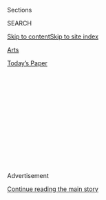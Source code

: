 <div id="app">

<div>

<div>

<div>

<div class="NYTAppHideMasthead css-1q2w90k e1suatyy0">

<div class="section css-ui9rw0 e1suatyy2">

<div class="css-eph4ug er09x8g0">

<div class="css-6n7j50">

</div>

<span class="css-1dv1kvn">Sections</span>

<div class="css-10488qs">

<span class="css-1dv1kvn">SEARCH</span>

</div>

[Skip to content](#site-content)[Skip to site
index](#site-index)

</div>

<div id="masthead-section-label" class="css-1wr3we4 eaxe0e00">

[Arts](https://www.nytimes3xbfgragh.onion/section/arts)

</div>

<div class="css-10698na e1huz5gh0">

</div>

</div>

<div id="masthead-bar-one" class="section hasLinks css-15hmgas e1csuq9d3">

<div class="css-uqyvli e1csuq9d0">

</div>

<div class="css-1uqjmks e1csuq9d1">

</div>

<div class="css-9e9ivx">

[](https://myaccount.nytimes3xbfgragh.onion/auth/login?response_type=cookie&client_id=vi)

</div>

<div class="css-1bvtpon e1csuq9d2">

[Today’s
Paper](https://www.nytimes3xbfgragh.onion/section/todayspaper)

</div>

</div>

</div>

</div>

<div data-aria-hidden="false">

<div id="site-content" data-role="main">

<div>

<div class="css-1aor85t" style="opacity:0.000000001;z-index:-1;visibility:hidden">

<div class="css-1hqnpie">

<div class="css-epjblv">

<span class="css-17xtcya">[Arts](/section/arts)</span><span class="css-x15j1o">|</span><span class="css-fwqvlz">STAGE:
'COLORED MUSEUM,' SATIRE BY GEORGE C.
WOLFE</span>

</div>

<div class="css-k008qs">

<div class="css-1iwv8en">

<span class="css-18z7m18"></span>

<div>

</div>

</div>

<span class="css-1n6z4y">https://nyti.ms/29w9hLr</span>

<div class="css-1705lsu">

<div class="css-4xjgmj">

<div class="css-4skfbu" data-role="toolbar" data-aria-label="Social Media Share buttons, Save button, and Comments Panel with current comment count" data-testid="share-tools">

  - 
  - 
  - 
  - 
    
    <div class="css-6n7j50">
    
    </div>

  - 

</div>

</div>

</div>

</div>

</div>

</div>

<div class="css-13pd83m">

</div>

<div id="top-wrapper" class="css-1sy8kpn">

<div id="top-slug" class="css-l9onyx">

Advertisement

</div>

[Continue reading the main
story](#after-top)

<div class="ad top-wrapper" style="text-align:center;height:100%;display:block;min-height:250px">

<div id="top" class="place-ad" data-position="top" data-size-key="top">

</div>

</div>

<div id="after-top">

</div>

</div>

<div id="sponsor-wrapper" class="css-1hyfx7x">

<div id="sponsor-slug" class="css-19vbshk">

Supported by

</div>

[Continue reading the main
story](#after-sponsor)

<div id="sponsor" class="ad sponsor-wrapper" style="text-align:center;height:100%;display:block">

</div>

<div id="after-sponsor">

</div>

</div>

<div class="css-1vkm6nb ehdk2mb0">

# STAGE: 'COLORED MUSEUM,' SATIRE BY GEORGE C. WOLFE

</div>

<div class="css-xt80pu e12qa4dv0">

<div class="css-18e8msd">

<div class="css-vp77d3 epjyd6m0">

<div class="css-1baulvz">

By [<span class="css-1baulvz last-byline" itemprop="name">Frank
Rich</span>](https://www.nytimes3xbfgragh.onion/by/frank-rich)

</div>

</div>

  - Nov. 3,
    1986

  - 
    
    <div class="css-4xjgmj">
    
    <div class="css-d8bdto" data-role="toolbar" data-aria-label="Social Media Share buttons, Save button, and Comments Panel with current comment count" data-testid="share-tools">
    
      - 
      - 
      - 
      - 
        
        <div class="css-6n7j50">
        
        </div>
    
      - 
    
    </div>
    
    </div>

</div>

</div>

<div class="section meteredContent css-1r7ky0e" name="articleBody" itemprop="articleBody">

<div class="css-j3uhc5">

<div class="css-1ve50l5">

<div class="css-1si6tjw">

<div class="css-p5jc4e">

![<span class="css-cnj6d5 e1z0qqy90" itemprop="copyrightHolder"><span class="css-1ly73wi e1tej78p0">Credit...</span><span><span>The
New York Times
Archives</span></span></span>](https://s1.graylady3jvrrxbe.onion/timesmachine/pages/1/1986/11/03/815086_360W.png?quality=75&auto=webp&disable=upscale)

</div>

<div class="css-1s1pakw">

<div class="css-udpjq9">

See the article in its original context from  
November 3, 1986, <span>Section C,</span> Page
17<span class="css-iry6ay"></span>[Buy
Reprints](https://store.nytimes3xbfgragh.onion/collections/new-york-times-page-reprints?utm_source=nytimes&utm_medium=article-page&utm_campaign=reprints)

</div>

<div class="css-1nq039c">

[View on
timesmachine](http://timesmachine.nytimes3xbfgragh.onion/timesmachine/1986/11/03/815086.html)

</div>

<div class="css-1gus26i">

TimesMachine is an exclusive benefit for home delivery and digital
subscribers.

</div>

</div>

</div>

<div class="css-1mweozg">

<div class="css-14uxcda">

About the Archive

</div>

<div class="css-6hi8ev">

This is a digitized version of an article from The Times’s print
archive, before the start of online publication in 1996. To preserve
these articles as they originally appeared, The Times does not alter,
edit or update them.

</div>

<div class="css-6hi8ev">

Occasionally the digitization process introduces transcription errors or
other problems; we are continuing to work to improve these archived
versions.

</div>

</div>

</div>

</div>

<div class="css-1fanzo5 StoryBodyCompanionColumn">

<div class="css-53u6y8">

THERE comes a time when a satirical writer, if he's really out for
blood, must stop clowning around and move in for the kill. That
unmistakable moment of truth arrives about halfway through ''The Colored
Museum,'' the wild new evening of black black humor at the Public
Theater. In a sketch titled ''The Last Mama-on-the-Couch Play,'' the
author, George C. Wolfe, says the unthinkable, says it with
uncompromising wit and leaves the audience, as well as a sacred target,
in ruins. The devastated audience, one should note, includes both blacks
and whites. Mr. Wolfe is the kind of satirist, almost unheard of in
today's timid theater, who takes no prisoners.

The target in this particular sketch, the longest of the 90-minute
entertainment's 11 playlets, is nothing less than ''A Raisin in the
Sun,'' Lorraine Hansberry's breakthrough play of 1959 and a model for
much black American drama that came later. Mr. Wolfe's new version of it
is introduced by an elegant ''Masterpiece Theater''-type announcer
(Tommy Hollis) in black tie, who promises us ''a searing, domestic drama
that tears at the very fabric of racist America.'' The principal
inhabitants of the tenement setting are a ''well-worn mama'' (Vickilyn
Reynolds), forever sitting with her Bible on her ''well-worn couch,''
and her son Walter-Lee-Beau-Willy (Reggie Montgomery), whose ''brow is
heavy with 300 years of oppression.''

Ms. Reynolds and Mr. Montgomery provide stinging parodies of both the
lines and performances of Claudia McNeil and Sidney Poitier in
''Raisin'' - with Mama forever instructing the angry son to let God
settle his grievances with ''the Man.'' But if Mr. Wolfe is merciless in
mocking the well-made plays, ''shattering'' acting and generational
conflicts of a 1950's black American drama preoccupied with
''middle-class aspirations,'' he doesn't stop there. ''The Last
Mama-on-the-Couch Play'' eventually satirizes a more pretentious,
latter-day form of black theater (blamed on Juilliard in this case) -
and finally turns into an all-black Broadway musical that spirals into a
nightmarish indictment of the white audience's eternal relationship to
black performers. By then, Mr. Wolfe, too, has torn ''at the very fabric
of racist America'' - but not before he has revealed the cultural blind
spots of blacks and whites alike. Although the letter of Miss
Hansberry's work has been demolished, the spirit of its political punch
is upheld.

Not all of ''The Colored Museum'' is as funny as ''The Last
Mama-on-the-Couch Play,'' but even the lesser bits are written at the
same high level of sophistication. The evening as a whole amounts to
more than its uneven, revue-like parts. The director L. Kenneth
Richardson, working with an exceptional cast and elegant designers, has
given ''The Colored Museum'' the pacing and unity of a sustained play in
the pop-art absurdist mode. Mr. Wolfe's themes are also sustained. The
issue raised by his Hansberry parody percolates in every sketch: How do
American black men and women at once honor and escape the legacy of
suffering that is the baggage of their past?

</div>

</div>

<div class="css-1fanzo5 StoryBodyCompanionColumn">

<div class="css-53u6y8">

This dilemma is drawn before the first sketch begins. Brian Martin's
sleek all-purpose set, of an antiseptic modern museum displaying
exhibits of ''colored'' history, is a civilized repository of black
America's ancestral baggage. But the past can't be so neatly stored
away. There is nothing civilized about the gruesome slide show,
depicting the horrors of slavery, that overwhelms the museum's
impersonal walls in the prologue. The opening sketch sharpens Mr.
Wolfe's conflict. The actress Danitra Vance, wearing a hot-pink
stewardess outfit and a hideously perky grin, welcomes us to a
''celebrity slaveship'' whose Savannah-bound passengers are forced to
obey a ''Fasten Shackles'' sign and are warned that they will have to
''suffer for a few hundred years'' in exchange for receiving a ''complex
culture'' that will ultimately embrace the Watusi, ''Miss Diahann
Carroll in 'Julia,' '' and such white hangers-on as Gershwin and
Faulkner.

The other ''exhibits'' in Mr. Wolfe's museum are contemporary blacks
torn between the cultural legacy of oppression and revolt and the
exigencies of living in the present. Perhaps the prototypical Wolfe
character is a pin-stripe-suited businessman who tries to throw away his
past (''Free Huey'' buttons, Sly Stone records, his first dashiki) only
to discover that his rebellious younger self refuses to be trashed
without a fight. A Josephine Baker-like chanteuse named LaLa (Loretta
Devine) similarly finds that her carefully created, Gallicized show-biz
image is haunted by the ''little girl'' she thought she'd left for dead
in backwoods Mississippi. A woman dressing for a date is traumatized
when her two wigs - one a 1960's Afro, the other that of ''a Barbie doll
dipped in chocolate'' -come alive to debate the ideological identity
conflicts they have represented in their owner's life for 20 years.

Mr. Wolfe's characters ''can't live inside yesterday's pain,'' and yet
they can't bury it, either. When two Ebony magazine fashion models try
to retreat from their past into a world of narcissistic glamour, they
find only ''the kind of pain that comes from feeling no pain at all.''
Another would-be escapee, a campy homosexual nightclub denizen known as
Miss ROJ (Mr. Montgomery), looks beneath the surface of his glittery
nocturnal existence to find maggot-laced visions of ''a whole race
trashed and debased.''

While ''The Colored Museum'' may sound depressing, it's not. Mr. Wolfe
is always lobbing in wisecracks about Michael Jackson's nose or ''The
Color Purple.'' Mr. Richardson's staging, which uses a turntable to
bring exhibits of black experience past and present into chilling
juxtapositions, adds energy even to the more lugubrious sketches.
Although the whole cast deserves credit for injecting still more
vitality, one is especially pleased to see Ms. Devine and Ms. Vance used
to such fine effect after having watched them suffer last season in,
respectively, the musical ''Big Deal'' and television's ''Saturday Night
Live.'' Ms. Vance is not only funny but also noble in a monologue in
which Mr. Wolfe retrieves the dignity of a very innocent, very pregnant
teen-ager.

It's left to Ms. Reynolds, though, to resolve the playwright's themes in
a lyrical final monologue. The speech belongs to a woman named Topsy
Washington who imagines a big blowout of a party, ''somewhere between
125th Street and infinity,'' where ''Nat Turner sips champagne out of
Eartha Kitt's slipper'' and Angela Davis and Aunt Jemima sit around
talking about South Africa. As this fantasy merging of present and past
grows and grows, ''defying logic and limitations,'' Topsy decides to put
her rage about the past behind her so she can ''go about the business of
being me'' and celebrate her own ''madness and colored contradictions.''
Given that history soon rises up around Topsy in the form of music,
other characters and projected images, it's clear that the baggage of
slavery cannot really be banished from ''The Colored Museum.'' But the
shackles of the past have at the very least been defied by Mr. Wolfe's
fearless humor, and it's a most liberating revolt. PAST AND PRESENT -
THE COLORED MUSEUM, by George C. Wolfe; directed by L. Kenneth
Richardson; scenery by Brian Martin; costumes by Nancy L. Konrardy;
lighting by Victor En Yu Tan and William H. Grant 3d; sound design by
Rob Gorton; composer and arranger, Kysia Bostic; choreographer, Hope
Clarke; slide projections, Anton Nelessen; associate producer, Jason
Steven Cohen. Presented by Joseph Papp. At the Public Theater, 425
Lafayette Street. WITH: Loretta Devine, Tommy Hollis, Reggie Montgomery,
Vickilyn Reynolds, Colette Baptiste and Danitra Vance.

</div>

</div>

</div>

<div>

</div>

<div>

</div>

<div>

</div>

<div>

<div id="bottom-wrapper" class="css-1ede5it">

<div id="bottom-slug" class="css-l9onyx">

Advertisement

</div>

[Continue reading the main
story](#after-bottom)

<div id="bottom" class="ad bottom-wrapper" style="text-align:center;height:100%;display:block;min-height:90px">

</div>

<div id="after-bottom">

</div>

</div>

</div>

</div>

</div>

## Site Index

<div>

</div>

## Site Information Navigation

  - [© <span>2020</span> <span>The New York Times
    Company</span>](https://help.nytimes3xbfgragh.onion/hc/en-us/articles/115014792127-Copyright-notice)

<!-- end list -->

  - [NYTCo](https://www.nytco.com/)
  - [Contact
    Us](https://help.nytimes3xbfgragh.onion/hc/en-us/articles/115015385887-Contact-Us)
  - [Work with us](https://www.nytco.com/careers/)
  - [Advertise](https://nytmediakit.com/)
  - [T Brand Studio](http://www.tbrandstudio.com/)
  - [Your Ad
    Choices](https://www.nytimes3xbfgragh.onion/privacy/cookie-policy#how-do-i-manage-trackers)
  - [Privacy](https://www.nytimes3xbfgragh.onion/privacy)
  - [Terms of
    Service](https://help.nytimes3xbfgragh.onion/hc/en-us/articles/115014893428-Terms-of-service)
  - [Terms of
    Sale](https://help.nytimes3xbfgragh.onion/hc/en-us/articles/115014893968-Terms-of-sale)
  - [Site
    Map](https://spiderbites.nytimes3xbfgragh.onion)
  - [Help](https://help.nytimes3xbfgragh.onion/hc/en-us)
  - [Subscriptions](https://www.nytimes3xbfgragh.onion/subscription?campaignId=37WXW)

</div>

</div>

</div>

</div>
